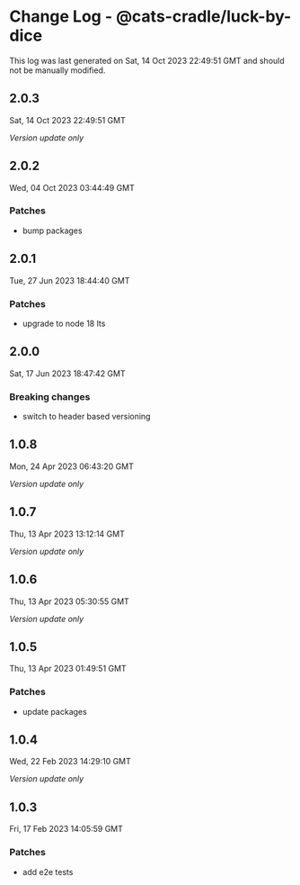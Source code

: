 # Change Log - @cats-cradle/luck-by-dice

This log was last generated on Sat, 14 Oct 2023 22:49:51 GMT and should not be manually modified.

## 2.0.3
Sat, 14 Oct 2023 22:49:51 GMT

_Version update only_

## 2.0.2
Wed, 04 Oct 2023 03:44:49 GMT

### Patches

- bump packages

## 2.0.1
Tue, 27 Jun 2023 18:44:40 GMT

### Patches

- upgrade to node 18 lts

## 2.0.0
Sat, 17 Jun 2023 18:47:42 GMT

### Breaking changes

- switch to header based versioning

## 1.0.8
Mon, 24 Apr 2023 06:43:20 GMT

_Version update only_

## 1.0.7
Thu, 13 Apr 2023 13:12:14 GMT

_Version update only_

## 1.0.6
Thu, 13 Apr 2023 05:30:55 GMT

_Version update only_

## 1.0.5
Thu, 13 Apr 2023 01:49:51 GMT

### Patches

- update packages

## 1.0.4
Wed, 22 Feb 2023 14:29:10 GMT

_Version update only_

## 1.0.3
Fri, 17 Feb 2023 14:05:59 GMT

### Patches

- add e2e tests

